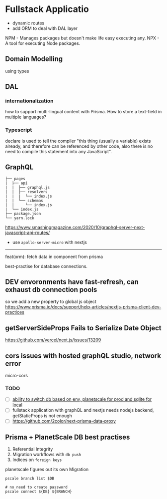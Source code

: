 # Fullstack Applicatio

- dynamic routes
- add ORM to deal with DAL layer

NPM - Manages packages but doesn't make life easy executing any.
NPX - A tool for executing Node packages.

## Domain Modelling

using types

## DAL

### internationalization

how to support multi-lingual content with Prisma.
How to store a text-field in multiple languages?

### Typescript

declare is used to tell the compiler "this thing (usually a variable) exists already,
and therefore can be referenced by other code, also there is no need to compile this statement into any JavaScript".

## GraphQL

```
├── pages
|  ├── api
|  |  ├── graphql.js
|  |  ├── resolvers
|  |  |  └── index.js
|  |  └── schemas
|  |     └── index.js
|  └── index.js
├── package.json
└── yarn.lock
```

https://www.smashingmagazine.com/2020/10/graphql-server-next-javascript-api-routes/

- use `apollo-server-micro` with nextjs

---

feat(orm): fetch data in component from prisma

best-practise for database connections.

## DEV envoronments have fast-refresh, can exhaust db connection pools

so we add a new property to global js object
https://www.prisma.io/docs/support/help-articles/nextjs-prisma-client-dev-practices

## getServerSideProps Fails to Serialize Date Object

https://github.com/vercel/next.js/issues/13209

## cors issues with hosted graphQL studio, network error

micro-cors

### TODO

- [ ] [ability to switch db based on env, planetscale for prod and sqlite for local](https://github.com/prisma/prisma/issues/2443)
- [ ] fullstack application with graphQL and nextjs needs nodejs backend, getStaticProps is not enough
- [ ] https://github.com/2color/next-prisma-data-proxy

## Prisma + PlanetScale DB best practises

1. Referential Integrity
2. Migration workflows with `db push`
3. Indices on `foreign keys`

planetscale figures out its own Migration

```shell
pscale branch list $DB

# no need to create password
pscale connect ${DB} ${BRANCH}
```

